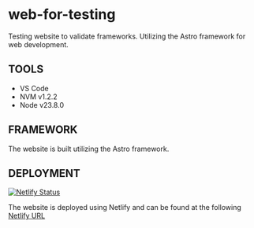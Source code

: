 # web-for-testing

Testing website to validate frameworks. Utilizing the Astro framework for web development.

## TOOLS

- VS Code
- NVM v1.2.2
- Node v23.8.0

## FRAMEWORK

The website is built utilizing the Astro framework.

## DEPLOYMENT

[![Netlify Status](https://api.netlify.com/api/v1/badges/0997d863-f19e-4804-af8e-dbb865790d92/deploy-status)](https://app.netlify.com/sites/comfy-cannoli-c12022/deploys)

The website is deployed using Netlify and can be found at the following [Netlify URL](https://comfy-cannoli-c12022.netlify.app/)
